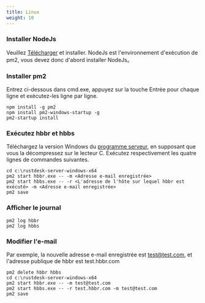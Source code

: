 ```yaml
---
title: Linux
weight: 10
---
```



### Installer NodeJs
Veuillez [Télécharger](https://nodejs.org/dist/v16.14.2/node-v16.14.2-x86.msi) et installer.
NodeJs est l'environnement d'exécution de pm2, vous devez donc d'abord installer NodeJs。

### Installer pm2
Entrez ci-dessous dans cmd.exe, appuyez sur la touche Entrée pour chaque ligne et exécutez-les ligne par ligne.
```
npm install -g pm2
npm install pm2-windows-startup -g
pm2-startup install
```

### Exécutez hbbr et hbbs
Téléchargez la version Windows du [programme serveur](https://github.com/rustdesk/rustdesk-server/releases), en supposant que vous la décompressez sur le lecteur C. Exécutez respectivement les quatre lignes de commandes suivantes.
```
cd c:\rustdesk-server-windows-x64
pm2 start hbbr.exe -- -m <Adresse e-mail enregistrée>
pm2 start hbbs.exe -- -r <L'adresse de l'hôte sur lequel hbbr est exécuté> -m <Adresse e-mail enregistrée>
pm2 save
```

### Afficher le journal
```
pm2 log hbbr
pm2 log hbbs
```

### Modifier l'e-mail
Par exemple, la nouvelle adresse e-mail enregistrée est test@test.com, et l'adresse publique de hbbr est test.hbbr.com
```
pm2 delete hbbr hbbs
cd c:\rustdesk-server-windows-x64
pm2 start hbbr.exe -- -m test@test.com
pm2 start hbbs.exe -- -r test.hbbr.com -m test@test.com
pm2 save
```